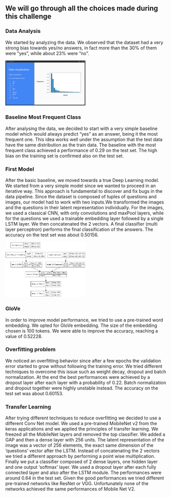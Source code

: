
## We will go through all the choices made during this challenge

### Data Analysis
We started by analyzing the data. We observed that the dataset had a very strong bias
towards yes/no answers, in fact more than the 30% of them were “yes”, while about 23%
were “no”.

<img src="images/d.png" width="250">

### Baseline Most Frequent Class
After analysing the data, we decided to start with a very simple baseline model which would
always predict “yes” as an answer, being it the most frequent one. This idea works well
under the assumption that the test data have the same distribution as the train data. The
baseline with the most frequent class achieved a performance of 0.29 on the test set. The
high bias on the training set is confirmed also on the test set.

### First Model 
After the basic baseline, we moved towards a true Deep Learning model. We started from a
very simple model since we wanted to proceed in an iterative way. This approach is fundamental to discover and fix
bugs in the data pipeline. Since the dataset is composed of tuples of questions and images, our
model had to work with two inputs.We transformed the images and the questions in their
latent representation individually. For the images, we used a classical CNN, with only convolutions and
maxPool layers, while for the questions we used a trainable embedding layer followed by a
single LSTM layer. We then concatenated the 2 vectors. A final classifier (multi layer perceptron) performs the final classification
of the answers. 
The accuracy on the test set was about 0.50156.

<img src="images/ds.png" width="250">


### GloVe
In order to improve model performance, we tried to use a pre-trained word embedding. We
opted for GloVe embedding. The size of the embedding chosen is 100 tokens.
We were able to improve the accuracy, reaching a value of 0.52228.

### Overfitting problem
We noticed an overfitting behavior since after a few epochs
the validation error started to grow without following the training error.
We tried different techniques to overcome this issue such as weight decay, dropout and
batch normalization. At the end the best performances were achieved by a dropout layer
after each layer with a probability of 0.22.
Batch normalization and dropout together were highly unstable instead.
The accuracy on the test set was about 0.60153.


### Transfer Learning 
After trying different techniques to reduce overfitting we decided to use a different Conv Net
model. We used a pre-trained MobileNet v2 from the keras applications and we applied the
principles of transfer learning. We freezed all the MobileNet layers and removed the top
classifier. We added a GAP and then a dense layer with 256 units. The latent representation
of the image was a vector of 256 elements, the exact same dimension of the ‘questions’
vector after the LSTM.
Instead of concatenating the 2 vectors we tried a different approach by performing a point
wise multiplication. Finally we put a classifier composed of 2 dense layers, one hidden layer
and one output ‘softmax’ layer.
We used a dropout layer after each fully connected layer and also after the LSTM module.
The performances were around 0.64 in the test set.
Given the good performances we tried different pre-trained networks like ResNet or VGG.
Unfortunately none of the networks achieved the same performances of Mobile Net V2.
